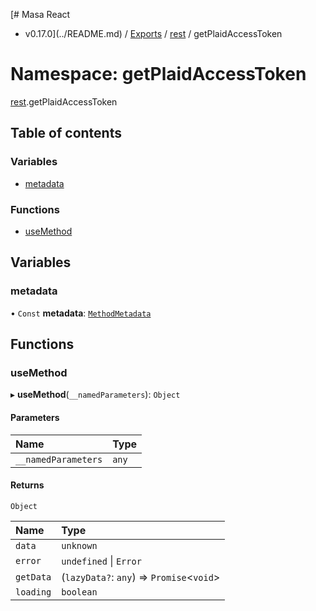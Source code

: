 [# Masa React
 - v0.17.0](../README.md) / [Exports](../modules.md) / [rest](rest.md) / getPlaidAccessToken

# Namespace: getPlaidAccessToken

[rest](rest.md).getPlaidAccessToken

## Table of contents

### Variables

- [metadata](rest.getPlaidAccessToken.md#metadata)

### Functions

- [useMethod](rest.getPlaidAccessToken.md#usemethod)

## Variables

### metadata

• `Const` **metadata**: [`MethodMetadata`](../interfaces/rest.MethodMetadata.md)

## Functions

### useMethod

▸ **useMethod**(`__namedParameters`): `Object`

#### Parameters

| Name | Type |
| :------ | :------ |
| `__namedParameters` | `any` |

#### Returns

`Object`

| Name | Type |
| :------ | :------ |
| `data` | `unknown` |
| `error` | `undefined` \| `Error` |
| `getData` | (`lazyData?`: `any`) => `Promise`<`void`\> |
| `loading` | `boolean` |
